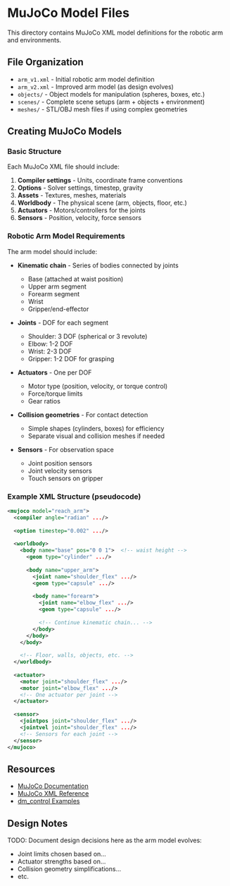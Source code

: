 # MuJoCo Model Files

This directory contains MuJoCo XML model definitions for the robotic arm and environments.

## File Organization

- `arm_v1.xml` - Initial robotic arm model definition
- `arm_v2.xml` - Improved arm model (as design evolves)
- `objects/` - Object models for manipulation (spheres, boxes, etc.)
- `scenes/` - Complete scene setups (arm + objects + environment)
- `meshes/` - STL/OBJ mesh files if using complex geometries

## Creating MuJoCo Models

### Basic Structure

Each MuJoCo XML file should include:

1. **Compiler settings** - Units, coordinate frame conventions
2. **Options** - Solver settings, timestep, gravity
3. **Assets** - Textures, meshes, materials
4. **Worldbody** - The physical scene (arm, objects, floor, etc.)
5. **Actuators** - Motors/controllers for the joints
6. **Sensors** - Position, velocity, force sensors

### Robotic Arm Model Requirements

The arm model should include:

- **Kinematic chain** - Series of bodies connected by joints
  - Base (attached at waist position)
  - Upper arm segment
  - Forearm segment
  - Wrist
  - Gripper/end-effector

- **Joints** - DOF for each segment
  - Shoulder: 3 DOF (spherical or 3 revolute)
  - Elbow: 1-2 DOF
  - Wrist: 2-3 DOF
  - Gripper: 1-2 DOF for grasping

- **Actuators** - One per DOF
  - Motor type (position, velocity, or torque control)
  - Force/torque limits
  - Gear ratios

- **Collision geometries** - For contact detection
  - Simple shapes (cylinders, boxes) for efficiency
  - Separate visual and collision meshes if needed

- **Sensors** - For observation space
  - Joint position sensors
  - Joint velocity sensors
  - Touch sensors on gripper

### Example XML Structure (pseudocode)

```xml
<mujoco model="reach_arm">
  <compiler angle="radian" .../>
  
  <option timestep="0.002" .../>
  
  <worldbody>
    <body name="base" pos="0 0 1">  <!-- waist height -->
      <geom type="cylinder" .../>
      
      <body name="upper_arm">
        <joint name="shoulder_flex" .../>
        <geom type="capsule" .../>
        
        <body name="forearm">
          <joint name="elbow_flex" .../>
          <geom type="capsule" .../>
          
          <!-- Continue kinematic chain... -->
        </body>
      </body>
    </body>
    
    <!-- Floor, walls, objects, etc. -->
  </worldbody>
  
  <actuator>
    <motor joint="shoulder_flex" .../>
    <motor joint="elbow_flex" .../>
    <!-- One actuator per joint -->
  </actuator>
  
  <sensor>
    <jointpos joint="shoulder_flex" .../>
    <jointvel joint="shoulder_flex" .../>
    <!-- Sensors for each joint -->
  </sensor>
</mujoco>
```

## Resources

- [MuJoCo Documentation](https://mujoco.readthedocs.io/)
- [MuJoCo XML Reference](https://mujoco.readthedocs.io/en/stable/XMLreference.html)
- [dm_control Examples](https://github.com/deepmind/dm_control)

## Design Notes

TODO: Document design decisions here as the arm model evolves:
- Joint limits chosen based on...
- Actuator strengths based on...
- Collision geometry simplifications...
- etc.

